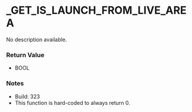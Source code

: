 # _GET_IS_LAUNCH_FROM_LIVE_AREA

No description available.

### Return Value
* BOOL

### Notes
* Build: 323
* This function is hard-coded to always return 0.

